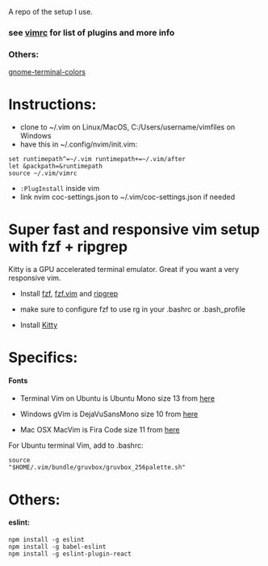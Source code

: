 A repo of the setup I use.

### see [vimrc](https://github.com/ivandaho/vimdotfiles/blob/master/vimrc) for list of plugins and more info


### Others:

[gnome-terminal-colors](https://github.com/metalelf0/gnome-terminal-colors)


# Instructions:
* clone to ~/.vim on Linux/MacOS, C:/Users/username/vimfiles on Windows
*  have this in ~/.config/nvim/init.vim:

```
set runtimepath^=~/.vim runtimepath+=~/.vim/after
let &packpath=&runtimepath
source ~/.vim/vimrc
```

* `:PlugInstall` inside vim
* link nvim coc-settings.json to ~/.vim/coc-settings.json if needed

# Super fast and responsive vim setup with fzf + ripgrep

Kitty is a GPU accelerated terminal emulator. Great if you want a very
responsive vim.

* Install [fzf](https://github.com/junegunn/fzf/),
  [fzf.vim](https://github.com/junegunn/fzf.vim) and
[ripgrep](https://github.com/BurntSushi/ripgrep)

* make sure to configure fzf to use rg in your .bashrc or .bash\_profile


* Install [Kitty](https://sw.kovidgoyal.net/kitty/)

# Specifics:

#### Fonts

* Terminal Vim on Ubuntu is Ubuntu Mono size 13 from
  [here](https://github.com/powerline/fonts/tree/master/UbuntuMono)

* Windows gVim is DejaVuSansMono size 10 from
  [here](https://github.com/powerline/fonts/tree/master/DejaVuSansMono)

* Mac OSX MacVim is Fira Code size 11 from
  [here](https://github.com/tonsky/FiraCode)

For Ubuntu terminal Vim, add to .bashrc:
```
source
"$HOME/.vim/bundle/gruvbox/gruvbox_256palette.sh"
```
# Others:

#### eslint:

```
npm install -g eslint
npm install -g babel-eslint
npm install -g eslint-plugin-react
```
